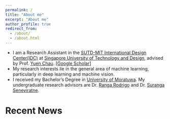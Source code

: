 ```yaml
---
permalink: /
title: "About me"
excerpt: "About me"
author_profile: true
redirect_from: 
  - /about/
  - /about.html
---
```


* I am a Research Assistant in the [SUTD-MIT International Design Center(IDC)](https://idc.sutd.edu.sg/) at [Singapore University of Technology and Design](https://sutd.edu.sg/), advised by Prof. [Yuen Chau](https://people.sutd.edu.sg/~yuenchau/). [[Google Scholar](https://scholar.google.com/citations?user=7VLbLUMAAAAJ&hl=en)]
* My research interests lie in the general area of machine learning, particularly in deep learning and machine vision.
* I received my Bachelor’s Degree in [University of Moratuwa](https://www.mrt.ac.lk/web/). My undergraduate research advisors are Dr. [Ranga Rodrigo](http://www.ent.mrt.ac.lk/~ranga/index.php) and Dr. [Suranga Seneviratne](https://www.suranga.me/).


# Recent News
